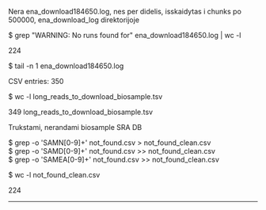 Nera ena_download184650.log, nes per didelis, isskaidytas i chunks po 500000, 
ena_download_log direktorijoje <br />

$ grep "WARNING: No runs found for" ena_download184650.log | wc -l <br />

224

$ tail -n 1 ena_download184650.log <br />

CSV entries: 350

$ wc -l long_reads_to_download_biosample.tsv <br />

349 long_reads_to_download_biosample.tsv 


Trukstami, nerandami biosample SRA DB

$ grep -o 'SAMN[0-9]\+' not_found.csv > not_found_clean.csv <br />
$ grep -o 'SAMD[0-9]\+' not_found.csv >> not_found_clean.csv <br />
$ grep -o 'SAMEA[0-9]\+' not_found.csv >> not_found_clean.csv <br />

$ wc -l not_found_clean.csv <br />

224

-----

